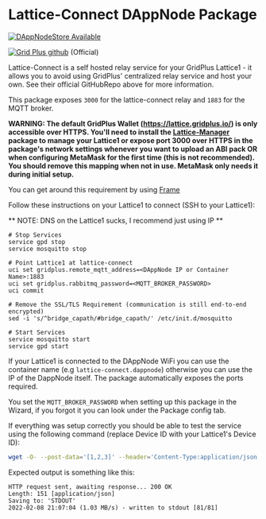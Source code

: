# Lattice-Connect DAppNode Package

[![DAppNodeStore Available](https://img.shields.io/badge/DAppNodeStore-Available-brightgreen.svg)](http://my.dappnode/#/installer/lattice-connect.public.dappnode.eth)

[![Grid Plus github](https://img.shields.io/badge/GithubRepo-blue.svg)](https://github.com/gridplus/lattice-connect) (Official)

Lattice-Connect is a self hosted relay service for your GridPlus Lattice1 - it allows you to avoid using GridPlus' centralized relay service and host your own. See their official GitHubRepo above for more information.

This package exposes `3000` for the lattice-connect relay and `1883` for the MQTT broker.

**WARNING: The default GridPlus Wallet (https://lattice.gridplus.io/) is only accessible over HTTPS. You'll need to install the [Lattice-Manager](https://github.com/MysticRyuujin/dappnode-lattice-manager) package to manage your Lattice1 or expose port 3000 over HTTPS in the package's network settings whenever you want to upload an ABI pack OR when configuring MetaMask for the first time (this is not recommended). You should remove this mapping when not in use. MetaMask only needs it during initial setup.**

You can get around this requirement by using [Frame](https://frame.sh/)

Follow these instructions on your Lattice1 to connect (SSH to your Lattice1):

** NOTE: DNS on the Lattice1 sucks, I recommend just using IP **

```
# Stop Services
service gpd stop
service mosquitto stop

# Point Lattice1 at lattice-connect
uci set gridplus.remote_mqtt_address=<DAppNode IP or Container Name>:1883
uci set gridplus.rabbitmq_password=<MQTT_BROKER_PASSWORD>
uci commit

# Remove the SSL/TLS Requirement (communication is still end-to-end encrypted)
sed -i 's/^bridge_capath/#bridge_capath/' /etc/init.d/mosquitto

# Start Services
service mosquitto start
service gpd start
```

If your Lattice1 is connected to the DAppNode WiFi you can use the container name (e.g `lattice-connect.dappnode`) otherwise you can use the IP of the DappNode itself. The package automatically exposes the ports required.

You set the `MQTT_BROKER_PASSWORD` when setting up this package in the Wizard, if you forgot it you can look under the Package config tab.

If everything was setup correctly you should be able to test the service using the following command (replace Device ID with your Lattice1's Device ID):

```bash
wget -O- --post-data='[1,2,3]' --header='Content-Type:application/json' 'http://<DAppNode IP or Container Name>:3000/<Device ID>'
```

Expected output is something like this:

```
HTTP request sent, awaiting response... 200 OK
Length: 151 [application/json]
Saving to: 'STDOUT'
2022-02-08 21:07:04 (1.03 MB/s) - written to stdout [81/81]
```
